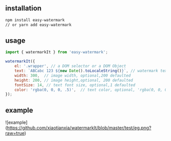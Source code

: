 ## installation
```bash
npm install easy-watermark
// or yarn add easy-watermark
```
## usage

```js
import { watermarkIt } from 'easy-watermark';

watermarkIt({
    el: '.wrapper', // a DOM selector or a DOM Object
    text: `ABCabc 123 ${new Date().toLocaleString()}`, // watermark text
    width: 300,  // image width, optional,200 defaulted
    height: 200, // image height,optional, 200 defaulted
    fontSize: 14, // text font size, optional,1 defaulted
    color: 'rgba(0, 0, 0, .5)',  // text color, optional, 'rgba(0, 0, 0, .5)' defaulted
});
```

## example
![example]
(https://github.com/xiaotianxia/watermarkIt/blob/master/test/eg.png?raw=true)